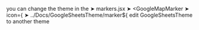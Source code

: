 you can change the theme in the 
➤ markers.jsx 
➤ <GoogleMapMarker 
➤ icon={
➤ ../Docs/GoogleSheetsTheme/marker${     edit GoogleSheetsTheme to another theme
